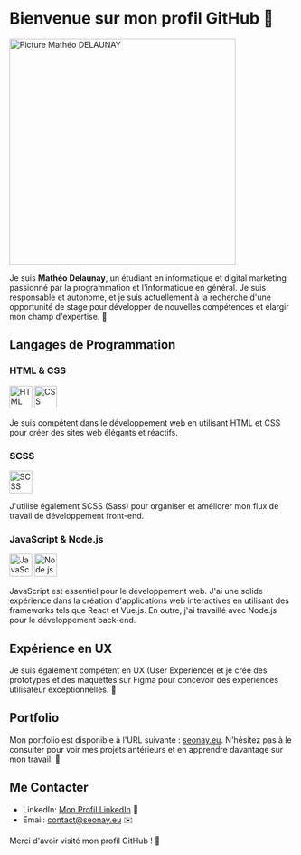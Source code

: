 # Bienvenue sur mon profil GitHub 👋

<img src="https://seonay.eu/portfolio/fr/img/Mathe%CC%81o-DELAUNAY-E%CC%81tudiant-Informatique-portfolio-photo-profil.png" alt="Picture Mathéo DELAUNAY" width="400" height="400">

Je suis **Mathéo Delaunay**, un étudiant en informatique et digital marketing passionné par la programmation et l'informatique en général. Je suis responsable et autonome, et je suis actuellement à la recherche d'une opportunité de stage pour développer de nouvelles compétences et élargir mon champ d'expertise. 🚀

## Langages de Programmation

### HTML & CSS

<img src="https://upload.wikimedia.org/wikipedia/commons/thumb/6/61/HTML5_logo_and_wordmark.svg/langfr-1280px-HTML5_logo_and_wordmark.svg.png" alt="HTML Logo" width="40" height="40"> <img src="https://upload.wikimedia.org/wikipedia/commons/d/d5/CSS3_logo_and_wordmark.svg" alt="CSS Logo" width="40" height="40">

Je suis compétent dans le développement web en utilisant HTML et CSS pour créer des sites web élégants et réactifs.

### SCSS

<img src="https://upload.wikimedia.org/wikipedia/commons/thumb/9/96/Sass_Logo_Color.svg/1920px-Sass_Logo_Color.svg.png" alt="SCSS Logo" width="40" height="40">

J'utilise également SCSS (Sass) pour organiser et améliorer mon flux de travail de développement front-end.

### JavaScript & Node.js

<img src="https://upload.wikimedia.org/wikipedia/commons/6/6a/JavaScript-logo.png" alt="JavaScript Logo" width="40" height="40"> <img src="https://upload.wikimedia.org/wikipedia/commons/thumb/d/d9/Node.js_logo.svg/langfr-1920px-Node.js_logo.svg.png" alt="Node.js Logo" width="40">

JavaScript est essentiel pour le développement web. J'ai une solide expérience dans la création d'applications web interactives en utilisant des frameworks tels que React et Vue.js. En outre, j'ai travaillé avec Node.js pour le développement back-end.

## Expérience en UX

Je suis également compétent en UX (User Experience) et je crée des prototypes et des maquettes sur Figma pour concevoir des expériences utilisateur exceptionnelles. 🎨

## Portfolio

Mon portfolio est disponible à l'URL suivante : [seonay.eu](https://seonay.eu). N'hésitez pas à le consulter pour voir mes projets antérieurs et en apprendre davantage sur mon travail. 🔗

## Me Contacter

- LinkedIn: [Mon Profil LinkedIn](https://www.linkedin.com/in/math%C3%A9o-delaunay/) 💼
- Email: [contact@seonay.eu](mailto:contact@seonay.eu) ✉️

Merci d'avoir visité mon profil GitHub ! 🌟

